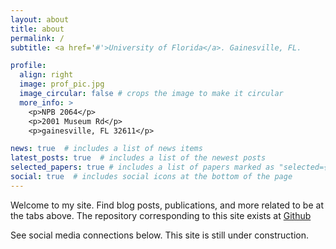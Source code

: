 ```yaml
---
layout: about
title: about
permalink: /
subtitle: <a href='#'>University of Florida</a>. Gainesville, FL.

profile:
  align: right
  image: prof_pic.jpg
  image_circular: false # crops the image to make it circular
  more_info: >
    <p>NPB 2064</p>
    <p>2001 Museum Rd</p>
    <p>gainesville, FL 32611</p>

news: true  # includes a list of news items
latest_posts: true  # includes a list of the newest posts
selected_papers: true # includes a list of papers marked as "selected={true}"
social: true  # includes social icons at the bottom of the page
---
```


Welcome to my site. Find blog posts, publications, and more related to be at the tabs above. The repository corresponding to this site exists at [Github](http://github.com/royforestano.github.io)

See social media connections below. This site is still under construction.
